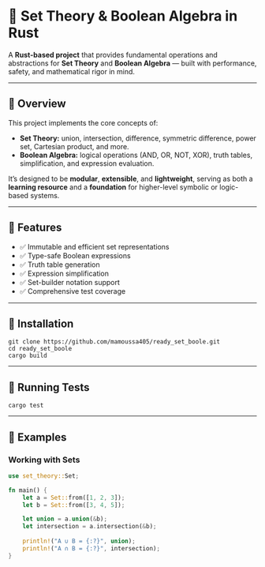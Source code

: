 # 🧩 Set Theory & Boolean Algebra in Rust

A **Rust-based project** that provides fundamental operations and abstractions for **Set Theory** and **Boolean Algebra** — built with performance, safety, and mathematical rigor in mind.

---

## 🚀 Overview

This project implements the core concepts of:
- **Set Theory:** union, intersection, difference, symmetric difference, power set, Cartesian product, and more.  
- **Boolean Algebra:** logical operations (AND, OR, NOT, XOR), truth tables, simplification, and expression evaluation.

It’s designed to be **modular**, **extensible**, and **lightweight**, serving as both a **learning resource** and a **foundation** for higher-level symbolic or logic-based systems.

---

## 🧠 Features

- ✅ Immutable and efficient set representations  
- ✅ Type-safe Boolean expressions  
- ✅ Truth table generation  
- ✅ Expression simplification  
- ✅ Set-builder notation support
- ✅ Comprehensive test coverage  

---
## 🧰 Installation
```
git clone https://github.com/mamoussa405/ready_set_boole.git
cd ready_set_boole
cargo build
```

---
## 🧪 Running Tests
```
cargo test
```

---
## 🧩 Examples

### Working with Sets

```rust
use set_theory::Set;

fn main() {
    let a = Set::from([1, 2, 3]);
    let b = Set::from([3, 4, 5]);

    let union = a.union(&b);
    let intersection = a.intersection(&b);
    
    println!("A ∪ B = {:?}", union);
    println!("A ∩ B = {:?}", intersection);
}
